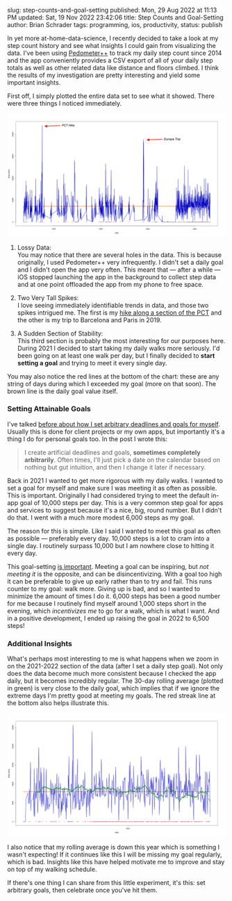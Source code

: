 slug: step-counts-and-goal-setting
published: Mon, 29 Aug 2022 at 11:13 PM
updated: Sat, 19 Nov 2022 23:42:06 
title: Step Counts and Goal-Setting
author: Brian Schrader
tags: programming, ios, productivity,
status: publish

In yet more at-home-data-science, I recently decided to take a look at my step count history and see what insights I could gain from visualizing the data. I've been using [Pedometer++][ped] to track my daily step count since 2014 and the app conveniently provides a CSV export of all of your daily step totals as well as other related data like distance and floors climbed. I think the results of my investigation are pretty interesting and yield some important insights.

First off, I simply plotted the entire data set to see what it showed. There were three things I noticed immediately.

[![A chart generated by an R Script that plots my step count since 2014][counts-all]][gist]

1. Lossy Data:<br />You may notice that there are several holes in the data. This is because originally, I used Pedometer++ very infrequently. I didn't set a daily goal and I didn't open the app very often. This meant that &mdash; after a while &mdash; iOS stopped launching the app in the background to collect step data and at one point offloaded the app from my phone to free space.

2. Two Very Tall Spikes:<br />I love seeing immediately identifiable trends in data, and those two spikes intrigued me. The first is my [hike along a section of the PCT][pct] and the other is my trip to Barcelona and Paris in 2019.

3. A Sudden Section of Stability:<br />This third section is probably the most interesting for our purposes here. During 2021 I decided to start taking my daily walks more seriously. I'd been going on at least one walk per day, but I finally decided to <b>start setting a goal</b> and trying to meet it every single day.

You may also notice the red lines at the bottom of the chart: these are any string of days during which I exceeded my goal (more on that soon). The brown line is the daily goal value itself.


### Setting Attainable Goals

I've talked [before about how I set arbitrary deadlines and goals for myself][rel]. Usually this is done for client projects or my own apps, but importantly it's a thing I do for personal goals too. In the post I wrote this:

> I create artificial deadlines and goals, **sometimes completely arbitrarily**. Often times, I'll just pick a date on the calendar based on nothing but gut intuition, and then I change it later if necessary.

Back in 2021 I wanted to get more rigorous with my daily walks. I wanted to set a goal for myself and make sure I was meeting it as often as possible. This is important. Originally I had considered trying to meet the default in-app goal of 10,000 steps per day. This is a very common step goal for apps and services to suggest because it's a nice, big, round number. But I didn't do that. I went with a much more modest 6,000 steps as my goal.

The reason for this is simple. Like I said I wanted to meet this goal as often as possible &mdash; preferably every day. 10,000 steps is a lot to cram into a single day. I routinely surpass 10,000 but I am nowhere close to hitting it every day.

This goal-setting [is important][poss]. Meeting a goal can be inspiring, but <i>not meeting it</i> is the opposite, and can be disincentivizing. With a goal too high it can be preferable to give up early rather than to try and fail. This runs counter to my goal: walk more. Giving up is bad, and so I wanted to minimize the amount of times I do it. 6,000 steps has been a good number for me because I routinely find myself around 1,000 steps short in the evening, which <i>incentivizes me</i> to go for a walk, which is what I want. And in a positive development, I ended up raising the goal in 2022 to 6,500 steps!


### Additional Insights

What's perhaps most interesting to me is what happens when we zoom in on the 2021-2022 section of the data (after I set a daily step goal). Not only does the data become much more consistent because I checked the app daily, but it becomes incredibly regular. The 30-day rolling average (plotted in green) is very close to the daily goal, which implies that if we ignore the extreme days I'm pretty good at meeting my goals. The red streak line at the bottom also helps illustrate this.

[![A chart generated by an R Script that plots my step count since mid-2021][counts-2022]][gist]

I also notice that my rolling average is down this year which is something I wasn't expecting! If it continues like this I will be missing my goal regularly, which is bad. Insights like this have helped motivate me to improve and stay on top of my walking schedule.

If there's one thing I can share from this little experiment, it's this: set arbitrary goals, then celebrate once you've hit them.



[gist]: https://gist.github.com/Sonictherocketman/54ac8666460ec5c121f9d5da1ab139c2
[rel]: /archive/arbitrary-achievement-unlocked/
[poss]: /archive/unbounded-possibility-is-bad-for-productivity/
[counts-2022]: /images/blog/step-counts-2022.png
[counts-all]: /images/blog/step-counts-all-time.png
[ped]: https://pedometer.app
[pct]: /archive/hiking-the-pacific-crest-trail/
